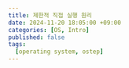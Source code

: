 ```yaml
---
title: 제한적 직접 실행 원리
date: 2024-11-20 18:05:00 +09:00
categories: [OS, Intro]
published: false
tags:
  [operating system, ostep]
---
```


